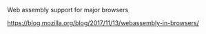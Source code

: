 Web assembly support for major browsers

https://blog.mozilla.org/blog/2017/11/13/webassembly-in-browsers/
